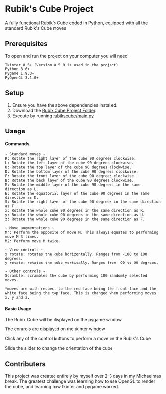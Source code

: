 # Rubik's Cube Project

A fully functional Rubik's Cube coded in Python, equipped with all the standard Rubik's Cube moves

## Prerequisites

To open and run the project on your computer you will need

```
Tkinter 8.5+ (Version 8.5.0 is used in the project)
Python 3.6+
Pygame 1.9.3+
PyOpenGL 3.1.0+
```

## Setup

1) Ensure you have the above dependencies installed.
2) Download the [Rubix Cube Project Folder](https://github.com/DMarke99/Python-Projects/tree/master/Rubik's%20Cube).
3) Execute by running [rubikscube/main.py](https://github.com/DMarke99/Python-Projects/blob/master/Rubik's%20Cube/rubikscube/main.py)

## Usage

#### Commands
```
~ Standard moves ~
R: Rotate the right layer of the cube 90 degrees clockwise.
L: Rotate the left layer of the cube 90 degrees clockwise.
U: Rotate the top layer of the cube 90 degrees clockwise.
D: Rotate the bottom layer of the cube 90 degrees clockwise.
F: Rotate the front layer of the cube 90 degrees clockwise.
B: Rotate the back layer of the cube 90 degrees clockwise.
M: Rotate the middle layer of the cube 90 degrees in the same direction as L.
E: Rotate the equatorial layer of the cube 90 degrees in the same direction as D.
S: Rotate the right layer of the cube 90 degrees in the same direction as F.
x: Rotate the whole cube 90 degrees in the same direction as R.
y: Rotate the whole cube 90 degrees in the same direction as U.
z: Rotate the whole cube 90 degrees in the same direction as F.

~ Move augmentations ~
M': Perform the opposite of move M. This always equates to performing move M 3 times.
M2: Perform move M twice.

~ View controls ~
x rotate: rotates the cube horizontally. Ranges from -180 to 180 degrees.
y rotate: rotates the cube vertically. Ranges from -90 to 90 degrees.

~ Other controls ~
Scramble: scrambles the cube by performing 100 randomly selected moves.

*moves are with respect to the red face being the front face and the white face being the top face. This is changed when performing moves x, y and z.
```

#### Basic Usage
The Rubix Cube will be displayed on the pygame window

The controls are displayed on the tkinter window

Click any of the control buttons to perform a move on the Rubik's Cube

Slide the slider to change the orientation of the cube

## Contributers

This project was created entirely by myself over 2-3 days in my Michaelmas break. The greatest challenge was learning how to use OpenGL to render the cube, and learning how tkinter and pygame worked.
